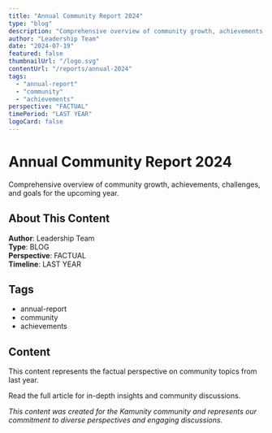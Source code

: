 ```yaml
---
title: "Annual Community Report 2024"
type: "blog"
description: "Comprehensive overview of community growth, achievements, challenges, and goals for the upcoming year."
author: "Leadership Team"
date: "2024-07-19"
featured: false
thumbnailUrl: "/logo.svg"
contentUrl: "/reports/annual-2024"
tags:
  - "annual-report"
  - "community"
  - "achievements"
perspective: "FACTUAL"
timePeriod: "LAST YEAR"
logoCard: false
---
```

# Annual Community Report 2024

Comprehensive overview of community growth, achievements, challenges, and goals for the upcoming year.

## About This Content

**Author**: Leadership Team  
**Type**: BLOG  
**Perspective**: FACTUAL  
**Timeline**: LAST YEAR  



## Tags

- annual-report
- community
- achievements

## Content

This content represents the factual perspective on community topics from last year. 



Read the full article for in-depth insights and community discussions.


*This content was created for the Kamunity community and represents our commitment to diverse perspectives and engaging discussions.*
